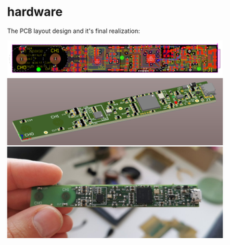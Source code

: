 # hardware

The PCB layout design and it's final realization:

<img src="https://github.com/straizys/elliptical-excision-force-model/blob/main/scalpel/cutting-tool-pcb_5mm.png" alt="drawing" width="600"/>

<img src="https://github.com/straizys/elliptical-excision-force-model/blob/main/scalpel/cutting-tool-pcb_5mm_render.png" alt="drawing" width="600"/>

<img src="https://github.com/straizys/elliptical-excision-force-model/blob/main/scalpel/proto.jpg" alt="drawing" width="600"/>
